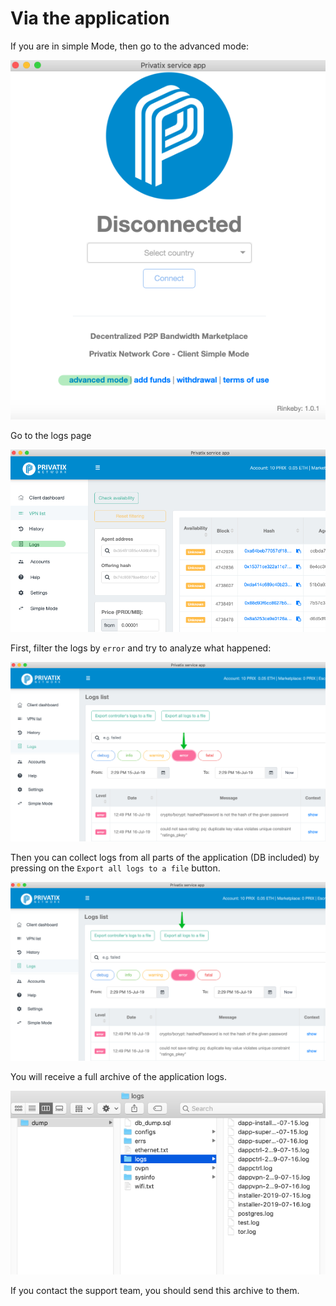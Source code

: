 # Via the application

If you are in simple Mode, then go to the advanced mode:

![](../../.gitbook/assets/image%20%286%29.png)

Go to the logs page

![](../../.gitbook/assets/image%20%284%29.png)

First, filter the logs by `error` and try to analyze what happened:

![](../../.gitbook/assets/image%20%2810%29.png)

Then you can collect logs from all parts of the application \(DB included\) by pressing on the `Export all logs to a file` button.

![](../../.gitbook/assets/image%20%288%29.png)

You will receive a full archive of the application logs. 

![](../../.gitbook/assets/image%20%282%29.png)

If you contact the support team, you should send this archive to them.



